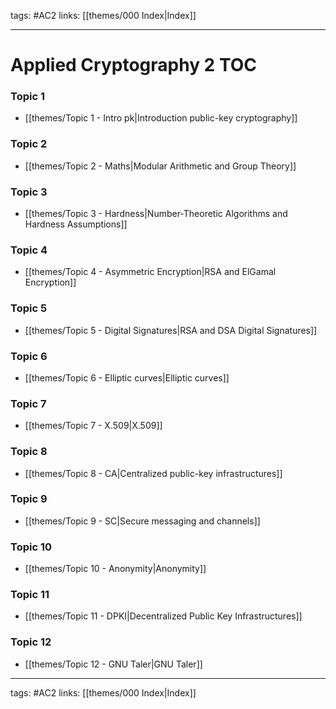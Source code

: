 tags: #AC2
links:  [[themes/000 Index|Index]]

---
# Applied Cryptography 2 TOC

### Topic 1
- [[themes/Topic 1 - Intro pk|Introduction public-key cryptography]]

### Topic 2
- [[themes/Topic 2 - Maths|Modular Arithmetic and Group Theory]]

### Topic 3
- [[themes/Topic 3 - Hardness|Number-Theoretic Algorithms and Hardness Assumptions]]

### Topic 4
- [[themes/Topic 4 - Asymmetric Encryption|RSA and ElGamal Encryption]]

### Topic 5
- [[themes/Topic 5 - Digital Signatures|RSA and DSA Digital Signatures]]

### Topic 6
- [[themes/Topic 6 - Elliptic curves|Elliptic curves]]

### Topic 7
- [[themes/Topic 7 - X.509|X.509]]

### Topic 8
- [[themes/Topic 8 - CA|Centralized public-key infrastructures]]

### Topic 9
- [[themes/Topic 9 - SC|Secure messaging and channels]]

### Topic 10
- [[themes/Topic 10 - Anonymity|Anonymity]]

### Topic 11
- [[themes/Topic 11 - DPKI|Decentralized Public Key Infrastructures]]

### Topic 12
- [[themes/Topic 12 - GNU Taler|GNU Taler]]

---
tags: #AC2
links:  [[themes/000 Index|Index]]